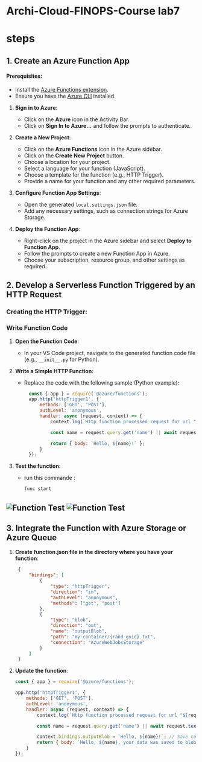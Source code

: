 # Archi-Cloud-FINOPS-Course lab7

# steps

## 1. Create an Azure Function App


#### Prerequisites:
- Install the [Azure Functions extension](https://marketplace.visualstudio.com/items?itemName=ms-azuretools.vscode-azurefunctions).
- Ensure you have the [Azure CLI](https://docs.microsoft.com/en-us/cli/azure/install-azure-cli) installed.

1. **Sign in to Azure**:
   - Click on the **Azure** icon in the Activity Bar.
   - Click on **Sign In to Azure...** and follow the prompts to authenticate.

2. **Create a New Project**:
   - Click on the **Azure Functions** icon in the Azure sidebar.
   - Click on the **Create New Project** button.
   - Choose a location for your project.
   - Select a language for your function (JavaScript).
   - Choose a template for the function (e.g., HTTP Trigger).
   - Provide a name for your function and any other required parameters.

4. **Configure Function App Settings**:
   - Open the generated `local.settings.json` file.
   - Add any necessary settings, such as connection strings for Azure Storage.

5. **Deploy the Function App**:
   - Right-click on the project in the Azure sidebar and select **Deploy to Function App**.
   - Follow the prompts to create a new Function App in Azure.
   - Choose your subscription, resource group, and other settings as required.


## 2. Develop a Serverless Function Triggered by an HTTP Request

### Creating the HTTP Trigger:

### Write Function Code

1. **Open the Function Code**:
   - In your VS Code project, navigate to the generated function code file (e.g., `__init__.py` for Python).

2. **Write a Simple HTTP Function**:
   - Replace the code with the following sample (Python example):
   ```JavaScript
        const { app } = require('@azure/functions');
        app.http('httpTrigger1', {
            methods: ['GET', 'POST'],
            authLevel: 'anonymous',
            handler: async (request, context) => {
                context.log(`Http function processed request for url "${request.url}"`);

                const name = request.query.get('name') || await request.text() || 'world';

                return { body: `Hello, ${name}!` };
            }
        });
3. **Test the function**:
    - run this commande :
        ```bash
        func start

![Function Test](./functionExecution1.png)
![Function Test](./functionExecution2.png)
---

## 3. Integrate the Function with Azure Storage or Azure Queue

1. **Create function.json file in the directory where you have your function**:
   ```Json
    {
        "bindings": [
            {
                "type": "httpTrigger",
                "direction": "in",
                "authLevel": "anonymous",
                "methods": ["get", "post"]
            },
            {
                "type": "blob",
                "direction": "out",
                "name": "outputBlob",
                "path": "my-container/{rand-guid}.txt",
                "connection": "AzureWebJobsStorage"
            }
        ]
    }

2. **Update the function**:
    ```JavaScript
    const { app } = require('@azure/functions');

    app.http('httpTrigger1', {
        methods: ['GET', 'POST'],
        authLevel: 'anonymous',
        handler: async (request, context) => {
            context.log(`Http function processed request for url "${request.url}"`);

            const name = request.query.get('name') || await request.text() || 'world';

            context.bindings.outputBlob = `Hello, ${name}!`; // Save content to blob
            return { body: `Hello, ${name}, your data was saved to blob!` };
        }
    });

